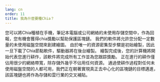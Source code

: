 ```yaml
---
lang: cn
order: 11
title: 我為什麼要種Chia？
---
```


您可以將Chia種植在手機，筆記本電腦或公司網絡的未使用存儲空間中，作為回報，您有機會獲得chia獎勵以幫助保護區塊鏈。 我們的軟件將允許您分配一定數量的未使用磁盤空間來創建繪圖。 由於唯一的資源密集型步驟是初始繪製，因此一旦下載了Chia節點軟件，驅動器將在後台繪製。 繪製完成後，您的計算機將開始代表您進行耕作，該軟件將完成所有工作並為您跟踪獎勵。 正在進行的耕作僅佔用很少的網絡帶寬，除存儲外幾乎不佔用任何資源。 通過使耕作過程對任何未使用磁盤空間的人都可用，我們正在朝著實現真正去中心化的區塊鏈的目標邁進，該區塊鏈也將作為存儲和雲行業的交叉補貼。
